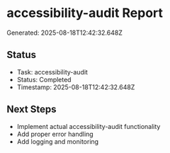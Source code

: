 # accessibility-audit Report

Generated: 2025-08-18T12:42:32.648Z

## Status
- Task: accessibility-audit
- Status: Completed
- Timestamp: 2025-08-18T12:42:32.648Z

## Next Steps
- Implement actual accessibility-audit functionality
- Add proper error handling
- Add logging and monitoring

